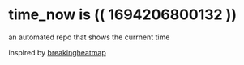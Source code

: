 # time_now is (( 1694206800132 ))

an automated repo that shows the currnent time

inspired by [breakingheatmap](https://github.com/breakingheatmap/breakingheatmap)